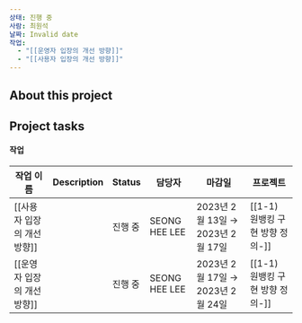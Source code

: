```yaml
---
상태: 진행 중
사람: 최원석
날짜: Invalid date
작업:
  - "[[운영자 입장의 개선 방향]]"
  - "[[사용자 입장의 개선 방향]]"
---
```

## About this project

  

## Project tasks

#### 작업

|작업 이름|Description|Status|담당자|마감일|프로젝트|
|---|---|---|---|---|---|
|[[사용자 입장의 개선 방향]]||진행 중|SEONG HEE LEE|2023년 2월 13일 → 2023년 2월 17일|[[1-1) 원뱅킹 구현 방향 정의-]]|
|[[운영자 입장의 개선 방향]]||진행 중|SEONG HEE LEE|2023년 2월 17일 → 2023년 2월 24일|[[1-1) 원뱅킹 구현 방향 정의-]]|